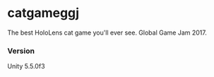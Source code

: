 # catgameggj
The best HoloLens cat game you'll ever see. Global Game Jam 2017.

### Version

Unity 5.5.0f3
